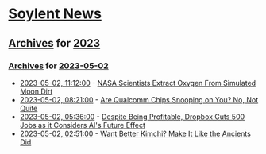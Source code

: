 # [Soylent News](../../../README.md)

## [Archives](../../index.md) for [2023](../index.md)

### [Archives](../../index.md) for [2023-05-02](index.md)

* [2023-05-02, 11:12:00](https://soylentnews.org/article.pl?sid=23/05/01/1234211&from=rss) - [NASA Scientists Extract Oxygen From Simulated Moon Dirt](https://soylentnews.org/article.pl?sid=23/05/01/1234211&from=rss)
* [2023-05-02, 08:21:00](https://soylentnews.org/article.pl?sid=23/05/01/1228212&from=rss) - [Are Qualcomm Chips Snooping on You? No, Not Quite](https://soylentnews.org/article.pl?sid=23/05/01/1228212&from=rss)
* [2023-05-02, 05:36:00](https://soylentnews.org/article.pl?sid=23/05/01/035234&from=rss) - [Despite Being Profitable, Dropbox Cuts 500 Jobs as it Considers AI's Future Effect](https://soylentnews.org/article.pl?sid=23/05/01/035234&from=rss)
* [2023-05-02, 02:51:00](https://soylentnews.org/article.pl?sid=23/05/01/033214&from=rss) - [Want Better Kimchi? Make It Like the Ancients Did](https://soylentnews.org/article.pl?sid=23/05/01/033214&from=rss)
